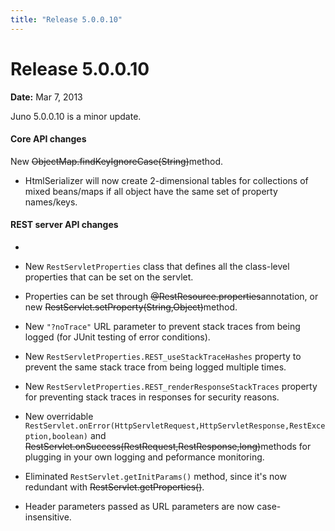 ```yaml
---
title: "Release 5.0.0.10"
---
```


# Release 5.0.0.10

**Date:** Mar 7, 2013

Juno 5.0.0.10 is a minor update.

#### Core API changes

New ~~ObjectMap.findKeyIgnoreCase(String)~~method.

- HtmlSerializer will now create 2-dimensional tables for collections of mixed beans/maps if all object have the same set of property names/keys.

#### REST server API changes

-

- New `RestServletProperties` class that defines all the class-level properties that can be set on the servlet.

- Properties can be set through ~~@RestResource.properties~~annotation, or new ~~RestServlet.setProperty(String,Object)~~method.

- New `"?noTrace"` URL parameter to prevent stack traces from being logged (for JUnit testing of error conditions).

- New `RestServletProperties.REST_useStackTraceHashes` property to prevent the same stack trace from being logged multiple times.

- New `RestServletProperties.REST_renderResponseStackTraces` property for preventing stack traces in responses for security reasons.

- New overridable `RestServlet.onError(HttpServletRequest,HttpServletResponse,RestException,boolean)` and ~~RestServlet.onSuccess(RestRequest,RestResponse,long)~~methods for plugging in your own logging and peformance monitoring.

- Eliminated `RestServlet.getInitParams()` method, since it's now redundant with ~~RestServlet.getProperties()~~.

- Header parameters passed as URL parameters are now case-insensitive.

